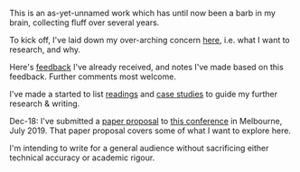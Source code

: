 This is an as-yet-unnamed work which has until now been a barb in my brain, collecting fluff over several years.

To kick off, I've laid down my over-arching concern [here](shadows.md), i.e. what I want to research, and why.

Here's [feedback](feedback.md) I've already received, and notes I've made based on this feedback. Further comments most welcome.

I've made a started to list [readings](litreview.md) and [case studies](casestudies.md) to guide my further research & writing.

Dec-18: I've submitted a [paper proposal](robocop.md) to [this conference](https://law.unimelb.edu.au/digital-citizens/conference) in Melbourne, July 2019. That paper proposal covers some of what I want to explore here.

I'm intending to write for a general audience without sacrificing either technical accuracy or academic rigour.
